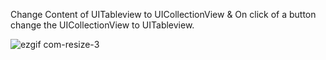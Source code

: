 
Change Content of UITableview to UICollectionView & On click of a button change the UICollectionView to UITableview. 


![ezgif com-resize-3](https://user-images.githubusercontent.com/25032829/130225982-e5853571-e650-4eeb-b1ba-36416b84be13.gif)

